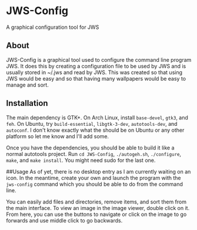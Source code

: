# JWS-Config
A graphical configuration tool for JWS

## About
JWS-Config is a graphical tool used to configure the command line program JWS.
It does this by creating a configuration file to be used by JWS and is usually
stored in ~/.jws and read by JWS. This was created so that using JWS would be
easy and so that having many wallpapers would be easy to manage and sort.

## Installation
The main dependency is GTK+. On Arch Linux, install `base-devel`, `gtk3`, and
`feh`. On Ubuntu, try `build-essential`, `libgtk-3-dev`, `autotools-dev`, and
`autoconf`. I don't know exactly what the should be on Ubuntu or any other
platform so let me know and I'll add some.

Once you have the dependencies, you should be able to build it like a normal
autotools project. Run `cd JWS-Config`, `./autogeh.sh`, `./configure`, `make`,
and `make install`. You might need sudo for the last one.

##Usage
As of yet, there is no desktop entry as I am currently waiting on an icon. In
the meantime, create your own and launch the program with the `jws-config`
command which you should be able to do from the command line.

You can easily add files and directories, remove items, and sort them from the
main interface. To view an image in the image viewer, double click on it. From
here, you can use the buttons to navigate or click on the image to go forwards
and use middle click to go backwards.
